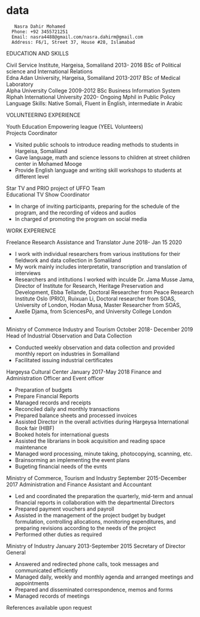 # data
     
       Nasra Dahir Mohamed
      Phone: +92 3455721251	
      Email: nasra4488@gmail.com/nasra.dahirm@gmail.com
      Address: F6/1, Street 37, House #28, Islamabad


EDUCATION AND SKILLS 

Civil Service Institute, Hargeisa, Somaliland					2013- 2016
BSc of Political science and International Relations  
Edna Adan University, Hargeisa, Somaliland					2013-2017
BSc of Medical Laboratory  
Alpha University College								2009-2012
		BSc Business Information System 
               Riphah International University 				                               	2020- Ongoing 
                Mphil in Public Policy 
		Language Skills:  Native Somali, Fluent in English, intermediate in Arabic  
 
VOLUNTEERING EXPERIENCE  
 
Youth Education Empowering league (YEEL Volunteers)  			
Projects Coordinator
-	Visited public schools to introduce reading methods to students in Hargeisa, Somaliland
-	Gave language, math and science lessons to children at street children center in Mohamed Mooge 
-	Provide English language and writing skill workshops to students at different level

Star TV and PRIO project of UFFO Team 					
Educational TV Show Coordinator
-	In charge of inviting participants, preparing for the schedule of the program, and the recording of videos and audios 
-	In charged of promoting the program on social media

WORK EXPERIENCE

 
Freelance Research Assistance and Translator   		         June 2018- Jan 15 2020
-	I work with individual researchers from various institutions for their fieldwork and data collection in Somaliland
-	My work mainly includes interpretatin, transcription and translation of interviews 
-	Researchers and intitutions I worked with inculde Dr. Jama Musse Jama, Director of Institute for Research, Heritage Preservation and Development, Ebba Tellande, Doctoral Researcher from Peace Research Institute Oslo (PRIO), Ruixuan Li, Doctoral researcher from SOAS, University of London, Hodan Musa, Master Researcher from SOAS, Axelle Djama, from SciencesPo, and University College London
-	
 Ministry of Commerce Industry and Tourism   		      October 2018- December 2019
Head of Industrial Observation and Data Collection
-	Conducted weekly observation and data collection and provided monthly report on industries in Somaliland
-	Facilitated issuing industrial certificates 



Hargeysa Cultural Center 						January 2017-May 2018 
Finance and Administration Officer and Event officer 
-	Preparation of budgets
-	Prepare Financial Reports
-	Managed records and receipts
-	Reconciled daily and monthly transactions
-	Prepared balance sheets and processed invoices
-	 Assisted Director in the overall activities during Hargeysa International Book fair (HIBF) 
-	 Booked hotels for international guests
-	 Assisted the librarians in book acquisition and reading space maintenance
-	 Managed word processing, minute taking, photocopying, scanning, etc.
-	Brainsorming an implementing the event plans 
-	Bugeting financial needs of the evnts 


Ministry of Commerce, Tourism and Industry 		 September 2015-December 2017
Administration and Finance Assistant and Accountant 
-	Led and coordinated the preparation the quarterly, mid-term and annual financial reports in collaboration with the departmental Directors
-	Prepared payment vouchers and payroll 
-	Assisted in the management of the project budget by budget formulation, controlling allocations, monitoring expenditures, and preparing revisions according to the needs of the project
-	Performed other duties as required 

 Ministry of Industry						           January 2013-September 2015
 Secretary of Director General 
-	Answered and redirected phone calls, took messages and communicated efficiently
-	Managed daily, weekly and monthly agenda and arranged meetings and appointments
-	Prepared and disseminated correspondence, memos and forms
-	Managed records of meetings

References available upon request 
